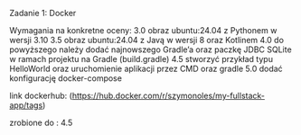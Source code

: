Zadanie 1: Docker

Wymagania na konkretne oceny:
3.0 obraz ubuntu:24.04 z Pythonem w wersji 3.10
3.5 obraz ubuntu:24.04 z Javą w wersji 8 oraz Kotlinem
4.0 do powyższego należy dodać najnowszego Gradle’a oraz paczkę JDBC SQLite w ramach projektu na Gradle (build.gradle)
4.5 stworzyć przykład typu HelloWorld oraz uruchomienie aplikacji przez CMD oraz gradle
5.0 dodać konfigurację docker-compose

link dockerhub: (https://hub.docker.com/r/szymonoles/my-fullstack-app/tags)

zrobione do : 4.5